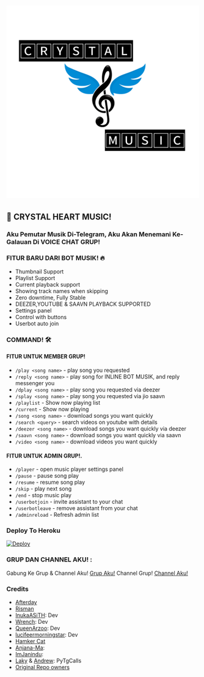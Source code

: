 <h1 align="center">
  <img src="./etc/logo_readme.jpg" alt="Crystal Music Logo">

<h2 align="centre">🎵 CRYSTAL HEART MUSIC!</h1>

### Aku Pemutar Musik Di-Telegram, Aku Akan Menemani Ke-Galauan Di VOICE CHAT GRUP!

<h3> FITUR BARU DARI BOT MUSIK! 🔥 </h2>

- Thumbnail Support
- Playlist Support
- Current playback support
- Showing track names when skipping
- Zero downtime, Fully Stable
- DEEZER,YOUTUBE & SAAVN PLAYBACK SUPPORTED
- Settings panel
- Control with buttons
- Userbot auto join

### COMMAND! 🛠
#### FITUR UNTUK MEMBER GRUP!

- `/play <song name>` - play song you requested
- `/reply <song name>` - play song for INLINE BOT MUSIK, and reply messenger you
- `/dplay <song name>` - play song you requested via deezer
- `/splay <song name>` - play song you requested via jio saavn
- `/playlist` - Show now playing list
- `/current` - Show now playing
- `/song <song name>` - download songs you want quickly
- `/search <query>` - search videos on youtube with details
- `/deezer <song name>` - download songs you want quickly via deezer
- `/saavn <song name>` - download songs you want quickly via saavn
- `/video <song name>` - download videos you want quickly

#### FITUR UNTUK ADMIN GRUP!.
- `/player` - open music player settings panel
- `/pause` - pause song play
- `/resume` - resume song play
- `/skip` - play next song
- `/end` - stop music play
- `/userbotjoin` - invite assistant to your chat
- `/userbotleave` - remove assistant from your chat
- `/adminreload` - Refresh admin list

### Deploy To Heroku</h4>

[![Deploy](https://www.herokucdn.com/deploy/button.svg)](https://heroku.com/deploy?template=https://github.com/anehajahlu/crystalmusic)

### GRUP DAN CHANNEL AKU! :

Gabung Ke Grup & Channel Aku! [Grup Aku!](https://t.me/humangabutguys) Channel Grup! [Channel Aku!](https://t.me/captionanakmuda)

### Credits
- [Afterday](https://github.com/anehajahlu)
- [Risman](https://github.com/mrismanaziz)
- [InukaASiTH](https://github.com/InukaAsith): Dev
- [Wrench](https://github.com/EverythingSuckz/): Dev
- [QueenArzoo](https://github.com/QueenArzoo): Dev
- [lucifeermorningstar](https://github.com/lucifeermorningstar): Dev
- [Hamker Cat](https://github.com/thehamkercat/)
- [Anjana-Ma](https://github.com/Anjana-Ma): 
- [ImJanindu](https://github.com/ImJanindu): 
- [Laky](https://github.com/Laky-64) & [Andrew](https://github.com/AndrewLaneX): PyTgCalls
- [Original Repo owners](https://github.com/suprojects/CallsMusic)
